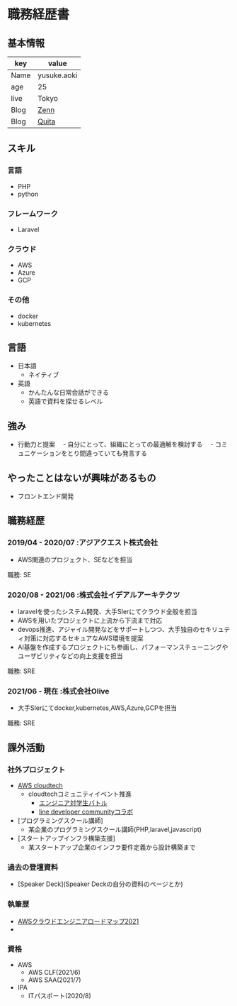 # 職務経歴書

## 基本情報

|key|value|
|---|-----|
|Name|yusuke.aoki|
|age|25|
|live|Tokyo|
|Blog|[Zenn](https://zenn.dev/yuki_tech)|
|Blog|[Quita](https://qiita.com/yuki-tech)|

## スキル
### 言語
- PHP
- python

### フレームワーク
- Laravel

### クラウド
- AWS
- Azure
- GCP
### その他
- docker
- kubernetes

## 言語
- 日本語
  - ネイティブ
- 英語
  - かんたんな日常会話ができる
  - 英語で資料を探せるレベル

## 強み
- 行動力と提案
　- 自分にとって、組織にとっての最適解を検討する
　- コミュニケーションをとり間違っていても発言する

## やったことはないが興味があるもの
- フロントエンド開発

## 職務経歴

### 2019/04 - 2020/07 :アジアクエスト株式会社
- AWS関連のプロジェクト、SEなどを担当

職務: SE

### 2020/08 - 2021/06 :株式会社イデアルアーキテクツ
- laravelを使ったシステム開発、大手SIerにてクラウド全般を担当
- AWSを用いたプロジェクトに上流から下流まで対応
- devops推進、アジャイル開発などをサポートしつつ、大手独自のセキリュティ対策に対応するセキュアなAWS環境を提案
- AI基盤を作成するプロジェクトにも参画し、パフォーマンスチューニングやユーザビリティなどの向上支援を担当

職務: SRE

### 2021/06 - 現在 :株式会社Olive
- 大手SIerにてdocker,kubernetes,AWS,Azure,GCPを担当

職務: SRE

## 課外活動

### 社外プロジェクト
* [AWS cloudtech](https://aws-cloud-tech.com/)
    * cloudtechコミュニティイベント推進
        * [エンジニア対学生バトル](https://www.youtube.com/watch?v=r0BXFYk_87c)
        * [line developer communityコラボ](https://www.youtube.com/watch?v=w8o5uI2ONGw&t=278s)
* [プログラミングスクール講師]
    * 某企業のプログラミングスクール講師(PHP,laravel,javascript)   
* [スタートアップインフラ構築支援]
    * 某スタートアップ企業のインフラ要件定義から設計構築まで 
### 過去の登壇資料
* [Speaker Deck](Speaker Deckの自分の資料のページとか)

### 執筆歴
* [AWSクラウドエンジニアロードマップ2021](https://qiita.com/KurokawaKouhei/items/4e9aa3b526f3f233bf85)
* 

### 資格
- AWS
    * AWS CLF(2021/6)
    * AWS SAA(2021/7)
- IPA
    * ITパスポート(2020/8)
